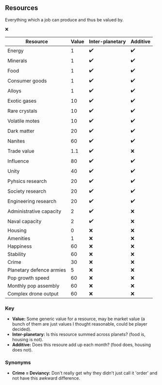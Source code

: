 ## Resources

Everything which a job can produce and thus be valued by.

❌

Resource | Value | Inter-planetary | Additive
--- | --- | --- | ---
Energy | 1 | ✔️ | ✔️ 
Minerals | 1 | ✔️ | ✔️ 
Food  | 1 | ✔️ | ✔️ 
Consumer goods | 1 | ✔️ | ✔️ 
Alloys | 1 | ✔️ | ✔️ 
Exotic gases | 10 | ✔️ | ✔️ 
Rare crystals | 10 | ✔️ | ✔️ 
Volatile motes | 10 | ✔️ | ✔️ 
Dark matter | 20 | ✔️ | ✔️ 
Nanites | 60 | ✔️ | ✔️ 
Trade value | 1.1 | ✔️ | ❌ 
Influence | 80 | ✔️ | ✔️ 
Unity | 40 | ✔️ | ✔️ 
Pyhsics research | 20 | ✔️ | ✔️
Society research | 20 | ✔️ | ✔️
Engineering research | 20 | ✔️ | ✔️
Administrative capacity | 2 | ✔️ | ❌
Naval capacity | 2 | ✔️ | ❌
Housing | 0 | ❌ | ❌
Amenities | 1 | ❌ | ❌
Happiness | 60 | ❌ | ❌
Stability | 60 | ❌ | ❌
Crime | 30 | ❌ | ❌
Planetary defence armies | 5 | ❌ | ❌
Pop growth speed | 60 | ❌ | ❌
Monthly pop assembly | 60 | ❌ | ❌
Complex drone output | 60 | ❌ | ❌

### Key
- **Value:** Some generic value for a resource, may be market value (a bunch of them are just values I thought reasonable, could be player decided).
- **Inter-planetary:** Is this resource summed  across planets? (food is, housing is not).
- **Additive:** Does this resoure add up each month? (food does, housing does not).

### Synonyms

- **Crime = Deviancy:**  Don't really get why they didn't just call it 'order' and not have this awkward difference.
